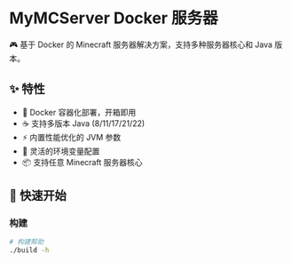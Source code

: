 # MyMCServer Docker 服务器

🎮 基于 Docker 的 Minecraft 服务器解决方案，支持多种服务器核心和 Java 版本。

## ✨ 特性

- 🐳 Docker 容器化部署，开箱即用
- ☕ 支持多版本 Java (8/11/17/21/22)
- ⚡ 内置性能优化的 JVM 参数
- 🔧 灵活的环境变量配置
- 📦 支持任意 Minecraft 服务器核心

## 🚀 快速开始

### 构建

``` bash
# 构建帮助
./build -h
```

